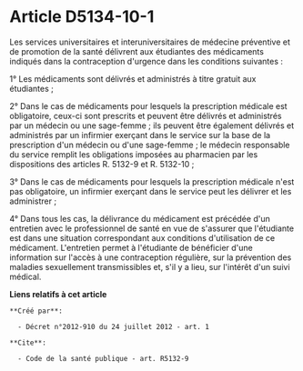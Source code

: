 # Article D5134-10-1

Les services universitaires et interuniversitaires de médecine préventive et de promotion de la santé délivrent aux
étudiantes des médicaments indiqués dans la contraception d'urgence dans les conditions suivantes : 

1° Les médicaments sont délivrés et administrés à titre gratuit aux étudiantes ; 

2° Dans le cas de médicaments pour lesquels la prescription médicale est obligatoire, ceux-ci sont prescrits et peuvent être
délivrés et administrés par un médecin ou une sage-femme ; ils peuvent être également délivrés et administrés par un
infirmier exerçant dans le service sur la base de la prescription d'un médecin ou d'une sage-femme ; le médecin responsable
du service remplit les obligations imposées au pharmacien par les dispositions des articles R. 5132-9 et R. 5132-10 ; 

3° Dans le cas de médicaments pour lesquels la prescription médicale n'est pas obligatoire, un infirmier exerçant dans le
service peut les délivrer et les administrer ; 

4° Dans tous les cas, la délivrance du médicament est précédée d'un entretien avec le professionnel de santé en vue de
s'assurer que l'étudiante est dans une situation correspondant aux conditions d'utilisation de ce médicament. L'entretien
permet à l'étudiante de bénéficier d'une information sur l'accès à une contraception régulière, sur la prévention des
maladies sexuellement transmissibles et, s'il y a lieu, sur l'intérêt d'un suivi médical.

**Liens relatifs à cet article**

	**Créé par**:

	  - Décret n°2012-910 du 24 juillet 2012 - art. 1

	**Cite**:

	  - Code de la santé publique - art. R5132-9
